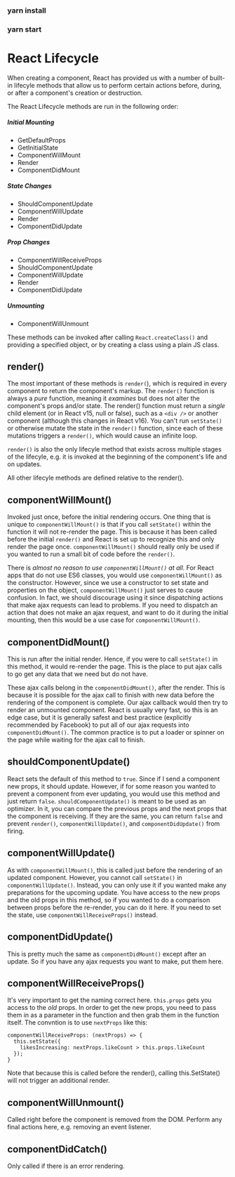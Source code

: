 ### yarn install
### yarn start


# React Lifecycle

When creating a component, React has provided us with a number of built-in lifecyle methods that allow us to perform certain actions before, during, or after a component's creation or destruction.

The React Lifecycle methods are run in the following order:

##### Initial Mounting
 - GetDefaultProps
 - GetInitialState
 - ComponentWillMount
 - Render
 - ComponentDidMount
 
##### State Changes
 - ShouldComponentUpdate
 - ComponentWillUpdate
 - Render
 - ComponentDidUpdate
 
##### Prop Changes
 - ComponentWillReceiveProps
 - ShouldComponentUpdate
 - ComponentWillUpdate
 - Render
 - ComponentDidUpdate
 
 
##### Unmounting
 - ComponentWillUnmount

These methods can be invoked after calling `React.createClass()` and providing a specified object, or by creating a class using a plain JS class. 


## render()

The most important of these methods is `render(`), which is required in every component to return the component's markup. The `render()` function is always a *pure* function, meaning it *examines* but does not alter the component's props and/or state. The render() function must return a *single* child element (or in React v15, null or false), such as a `<div />` or another component (although this changes in React v16). You can't run `setState()` or otherwise mutate the state in the `render()` function, since each of these mutations triggers a `render()`, which would cause an infinite loop.

`render()` is also the only lifecyle method that exists across multiple stages of the lifecyle, e.g. it is invoked at the beginning of the component's life and on updates.   

All other lifecyle methods are defined relative to the render().

## componentWillMount()

Invoked just once, before the initial rendering occurs. One thing that is unique to `componentWillMount()` is that if you call `setState()` within the function it will not re-render the page. This is because it has been called before the initial `render()` and React is set up to recognize this and only render the page once. `componentWillMount()` should really only be used if you wanted to run a small bit of code before the `render()`. 

There is *almost no reason to use `componentWillMount()` at all*. For React apps that do not use ES6 classes, you would use `componentWillMount()` as the constructor. However, since we use a constructor to set state and properties on the object, `componentWillMount()` just serves to cause confusion. In fact, we should discourage using it since dispatching actions that make ajax requests can lead to problems. If you need to dispatch an action that does not make an ajax request, and want to do it during the initial mounting, then this would be a use case for `componentWillMount()`.

## componentDidMount()

This is run after the initial render. Hence, if you were to call `setState()` in this method, it would re-render the page. This is the place to put ajax calls to go get any data that we need but do not have.

These ajax calls belong in the `componentDidMount()`, after the render. This is because it is possible for the ajax call to finish with new data before the rendering of the component is complete. Our ajax callback would then try to render an unmounted component. React is usually very fast, so this is an edge case, but it is generally safest and best practice (explicitly recommended by Facebook) to put all of our ajax requests into `componentDidMount()`. The common practice is to put a loader or spinner on the page while waiting for the ajax call to finish.

## shouldComponentUpdate()

React sets the default of this method to `true`. Since if I send a component new props, it should update. However, if for some reason you wanted to prevent a component from ever updating, you would use this method and just return `false`. `shouldComponentUpdate()` is meant to be used as an optimizer. In it, you can compare the previous props and the next props that the component is receiving. If they are the same, you can return `false` and prevent `render()`, `componentWillUpdate()`, and `componentDidUpdate()` from firing.

## componentWillUpdate()

As with `componentWillMount()`, this is called just before the rendering of an updated component. However, you cannot call `setState()` in `componentWillUpdate()`. Instead, you can only use it if you wanted make any preparations for the upcoming update. You have access to the new props and the old props in this method, so if you wanted to do a comparison between props before the re-render, you can do it here. If you need to set the state, use `componentWillReceiveProps()` instead.

## componentDidUpdate()

This is pretty much the same as `componentDidMount()` except after an update. So if you have any ajax requests you want to make, put them here.

## componentWillReceiveProps() 

It's very important to get the naming correct here. `this.props` gets you access to the *old* props. In order to get the new props, you need to pass them in as a parameter in the function and then grab them in the function itself. The convntion is to use `nextProps` like this:

```
componentWillReceiveProps: (nextProps) => {
  this.setState({
    likesIncreasing: nextProps.likeCount > this.props.likeCount
  });
}
```
Note that because this is called before the render(), calling this.SetState() will not trigger an additional render.

## componentWillUnmount() 

Called right before the component is removed from the DOM. Perform any final actions here, e.g. removing an event listener.

## componentDidCatch() 

Only called if there is an error rendering. 
